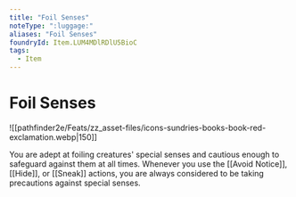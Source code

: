 ```yaml
---
title: "Foil Senses"
noteType: ":luggage:"
aliases: "Foil Senses"
foundryId: Item.LUM4MDlRDlU5BioC
tags:
  - Item
---
```


# Foil Senses
![[pathfinder2e/Feats/zz_asset-files/icons-sundries-books-book-red-exclamation.webp|150]]

You are adept at foiling creatures' special senses and cautious enough to safeguard against them at all times. Whenever you use the [[Avoid Notice]], [[Hide]], or [[Sneak]] actions, you are always considered to be taking precautions against special senses.

